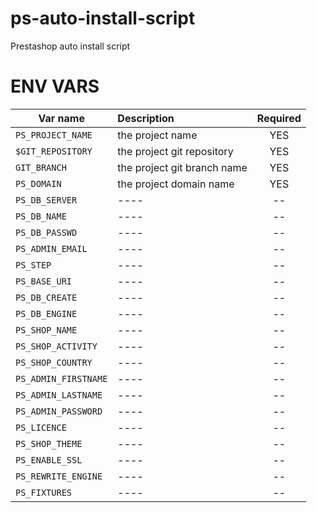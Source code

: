 # ps-auto-install-script
Prestashop auto install script

# ENV VARS

| Var name             | Description                 | Required |
|----------------------|:----------------------------|:--------:|
| `PS_PROJECT_NAME`    | the project name            |   YES    |
| `$GIT_REPOSITORY`    | the project git repository  |   YES    |
| `GIT_BRANCH`         | the project git branch name |   YES    |
| `PS_DOMAIN`          | the project domain name     |   YES    |
| `PS_DB_SERVER`       | ----                        |    --    |
| `PS_DB_NAME`         | ----                        |    --    |
| `PS_DB_PASSWD`       | ----                        |    --    |
| `PS_ADMIN_EMAIL`     | ----                        |    --    |
| `PS_STEP`            | ----                        |    --    |
| `PS_BASE_URI`        | ----                        |    --    |
| `PS_DB_CREATE`       | ----                        |    --    |
| `PS_DB_ENGINE`       | ----                        |    --    |
| `PS_SHOP_NAME`       | ----                        |    --    |
| `PS_SHOP_ACTIVITY`   | ----                        |    --    |
| `PS_SHOP_COUNTRY`    | ----                        |    --    |
| `PS_ADMIN_FIRSTNAME` | ----                        |    --    |
| `PS_ADMIN_LASTNAME`  | ----                        |    --    |
| `PS_ADMIN_PASSWORD`  | ----                        |    --    |
| `PS_LICENCE`         | ----                        |    --    |
| `PS_SHOP_THEME`      | ----                        |    --    |
| `PS_ENABLE_SSL`      | ----                        |    --    |
| `PS_REWRITE_ENGINE`  | ----                        |    --    |
| `PS_FIXTURES`        | ----                        |    --    |



